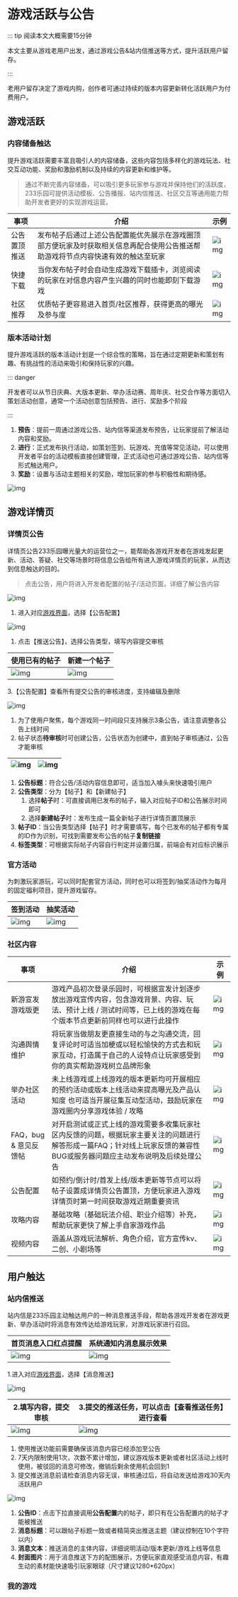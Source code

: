# 游戏活跃与公告

::: tip 阅读本文大概需要15分钟

本文主要从游戏老用户出发，通过游戏公告&站内信推送等方式，提升活跃用户留存。

::: 

老用户留存决定了游戏内购，创作者可通过持续的版本内容更新转化活跃用户为付费用户。

## 游戏活跃

### 内容储备触达

提升游戏活跃需要丰富且吸引人的内容储备，这些内容包括多样化的游戏玩法、社交互动功能、奖励和激励机制以及持续的内容更新和维护等。

>  通过不断完善内容储备，可以吸引更多玩家参与游戏并保持他们的活跃度，233乐园可提供活动模板、公告播报、站内信推送、社区交互等通用能力帮助开发者更好的实现游戏运营。

| **事项**     | **介绍**                                                     | **示例**                                                     |
| ------------ | ------------------------------------------------------------ | ------------------------------------------------------------ |
| 公告置顶推送 | 发布帖子后通过上述公告配置能优先展示在游戏圈顶部方便玩家及时获取相关信息再配合使用公告推送帮助游戏将节点内容快速有效的触达至玩家 | ![img](https://arkimg.ark.online/(null)-20240826132813989.png) |
| 快捷下载     | 当你发布帖子时会自动生成游戏下载插卡，浏览阅读的玩家在对信息内容产生兴趣的同时也能即刻下载游戏 | ![img](https://arkimg.ark.online/(null)-20240826132813903.png) |
| 社区推荐     | 优质帖子更容易进入首页/社区推荐，获得更高的曝光及参与度      | ![img](https://arkimg.ark.online/(null)-20240826132818778.png) |

### 版本活动计划

提升游戏活跃的版本活动计划是一个综合性的策略，旨在通过定期更新和策划有趣、有挑战性的活动来吸引和保持玩家的兴趣。

::: danger

开发者可以从节日庆典、大版本更新、举办活动赛、周年庆、社交合作等方面切入策划活动创意，通常一个活动创意包括预告、进行、奖励多个阶段

:::

1. **预告**：提前一周通过游戏公告、站内信等渠道发布预告，让玩家提前了解活动内容和奖励。
2. **进行**：正式发布执行活动，如策划签到、玩游戏、充值等常见活动，可以使用开发者平台的活动模板直接创建管理，正式活动也可通过游戏公告、站内信等形式触达用户。
3. **奖励**：设置与活动主题相关的奖励，增加玩家的参与积极性和期待感。

![img](https://arkimg.ark.online/(null)-20240826132816588.png)

## 游戏详情页

### 详情页公告

详情页公告233乐园曝光量大的运营位之一，能帮助各游戏开发者在游戏发起更新、活动、答疑、社交等场景时将信息公告给所有进入游戏详情页的玩家，从而达到信息触达的目的。 

> 点击公告，用户将进入开发者配置的帖子/活动页面，详细了解公告内容

![img](https://arkimg.ark.online/(null)-20240826132819190-4650752.png)

1. 进入对应[游戏界面](https://portal.ark.online/#/admin/announcement-list)，选择【公告配置】

![img](https://arkimg.ark.online/(null)-20240826132813877.png)

1. 点击【推送公告】，选择公告类型，填写内容提交审核

| **使用已有的帖子**                                           | **新建一个帖子**                                             |
| ------------------------------------------------------------ | ------------------------------------------------------------ |
| ![img](https://arkimg.ark.online/(null)-20240826132813910.png) | ![img](https://arkimg.ark.online/(null)-20240826132816792.png) |

3.【公告配置】查看所有提交公告的审核进度，支持编辑及删除

![img](https://arkimg.ark.online/(null)-20240826132815952.png)

1. 为了使用户聚焦，每个游戏同一时间段只支持展示3条公告，请注意调整各公告上线时间
2. 帖子状态**待审核**时可创建公告，公告状态为创建中，直到帖子审核通过，公告才能审核

| ![img](https://arkimg.ark.online/(null)-20240826132814306.png) | ![img](https://arkimg.ark.online/(null)-20240826132814369.png) |
| ------------------------------------------------------------ | ------------------------------------------------------------ |

1. **公告标题**：符合公告/活动内容信息即可，适当加入噱头来快速吸引用户
2. **公告类型**：分为【帖子】和【新建帖子】
   1. 选择**帖子**时：可直接调用已发布的帖子，输入对应帖子ID和公告展示时间即可
   2. 选择**新建帖子**时：发布生成一篇全新帖子进行详情页置顶展示
3. **帖子ID**：当公告类型选择【帖子】时才需要填写，每个已发布的帖子都有专属的ID作为识别，可找到需要发布公告的帖子**复制链接**
4. **标签类型**：可根据实际帖子内容自行判定并设置归属，前端会有对应标识展示

### 官方活动

为刺激玩家游玩，可以同时配套官方活动，同时也可以将签到/抽奖活动作为每月的固定福利项目，提升游戏留存。

| **签到活动**                                                 | **抽奖活动**                                                 |
| ------------------------------------------------------------ | ------------------------------------------------------------ |
| ![img](https://arkimg.ark.online/(null)-20240826132816569.png) | ![img](https://arkimg.ark.online/(null)-20240826132814987.png) |

### 社区内容

| **事项**              | **介绍**                                                     | **示例**                                                     |
| --------------------- | ------------------------------------------------------------ | ------------------------------------------------------------ |
| 新游宣发 游戏版更     | 游戏产品初次登录乐园时，可根据宣发计划逐步放出游戏宣传内容，包含游戏背景、内容、玩法、预计上线 / 测试时间等，已上线的游戏在每个版本节点更新前同样也可以进行此操作 | ![img](https://arkimg.ark.online/(null)-20240826132815327.png) |
| 沟通舆情维护          | 将玩家当做朋友更直接生动的与之沟通交流，回复评论时可适当加梗或以轻松愉快的方式去和玩家互动，打造属于自己的人设特点让玩家感受到你的真实帮助游戏树立品牌形象 | ![img](https://arkimg.ark.online/(null)-20240826132815378.png) |
| 举办社区活动          | 未上线游戏或上线游戏的版本更新均可开展相应的预约活动或版本上线活动来提高曝光及产品认知度 也可适当开展征集互动型活动，鼓励玩家在游戏圈内分享游戏体验 / 攻略 | ![img](https://arkimg.ark.online/(null)-20240826132820262.png) |
| FAQ，bug & 意见反馈帖 | 对开启测试或正式上线的游戏需要多收集玩家社区内反馈的问题，根据玩家主要关注的问题进行解答形成一篇FAQ；针对线上玩家反馈的兼容性BUG或服务器问题应主动发布说明及后续处理公告 | ![img](https://arkimg.ark.online/(null)-20240826132818478.png) |
| 公告配置              | 如预约/倒计时/首发上线/版本更新等节点可以将帖子设置成详情页公告置顶，方便玩家进入游戏详情页时第一时间获取游戏近期重要资讯 | ![img](https://arkimg.ark.online/(null)-20240826132815849.png) |
| 攻略内容              | 基础攻略（基础玩法介绍、职业介绍等）补充，帮助玩家更快了解上手自家游戏作品 | ![img](https://arkimg.ark.online/(null)-20240826132818737.png) |
| 视频内容              | 涵盖从游戏玩法解析、角色介绍，官方宣传kv、二创、小剧场等     | ![img](https://arkimg.ark.online/(null)-20240826132817698.png) |

## 用户触达

### 站内信推送

站内信是233乐园主动触达用户的一种消息推送手段，帮助各游戏开发者在游戏更新、举办活动时将消息有效传达给游戏玩家，对游戏玩家进行召回。

| 首页消息入口红点提醒                                         | 系统通知内消息展示效果                                       |
| ------------------------------------------------------------ | ------------------------------------------------------------ |
| ![img](https://arkimg.ark.online/(null)-20240826132821466.png) | ![img](https://arkimg.ark.online/(null)-20240826132817061.png) |

1.进入对应[游戏界面](https://portal.ark.online/#/admin/announcement-list)，选择【消息推送】

![img](https://arkimg.ark.online/(null)-20240826132823206.png)

| 2.填写内容，提交审核                                         | 3.提交的推送任务，可以点击【查看推送任务】进行查看           |
| ------------------------------------------------------------ | ------------------------------------------------------------ |
| ![img](https://arkimg.ark.online/(null)-20240826132819358.png) | ![img](https://arkimg.ark.online/(null)-20240826132815171.png) |

1. 使用推送功能前需要确保该消息内容已经添加至公告
2. 7天内限制使用1次，次数不累计增加，建议游戏版本更新或者社区活动上线时使用，被驳回的消息可修改，撤销后剩余使用机会回到1
3. 提交推送消息前请检查消息内容无误，审核通过后，将自动发送给游戏30天内活跃用户

![img](https://arkimg.ark.online/(null)-20240826132813814.png)

1. **公告ID**：点击下拉直接调用**公告配置**内的帖子，即只有在公告配置内的帖子才能被推送
2. **消息标题**：可以跟帖子标题一致或者精简突出推送主题（建议控制在10个字符以内）
3. **消息文本**：推送消息的主体内容，详细说明活动/版本更新/游戏上线等信息
4. **封面图片**：用于消息推送下方的配图展示，方便玩家直观感受消息内容，有趣生动的素材能快速吸引玩家眼球（尺寸建议1280*620px）

### 我的游戏

